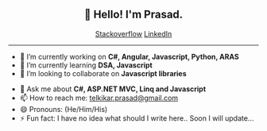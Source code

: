 <!-- ### Hi there 👋 -->

<!--
**prasadtelkikar/prasadtelkikar** is a ✨ _special_ ✨ repository because its `README.md` (this file) appears on your GitHub profile.
Here are some ideas to get you started:
-->
<h2 align="center">👋 Hello! I'm Prasad.</h2>
<p align="center">
  <a href="https://stackoverflow.com/users/6299857/prasad-telkikar?tab=profile">Stackoverflow</a>
  <a href="https://www.linkedin.com/in/prasad-telkikar/">LinkedIn</a>
</p>

-------

- 🔭 I’m currently working on **C#, Angular, Javascript, Python, ARAS**
- 🌱 I’m currently learning **DSA, Javascript**
- 👯 I’m looking to collaborate on **Javascript libraries**
<!--- 🤔 I’m looking for help with ...-->
- 💬 Ask me about **C#, ASP.NET MVC, Linq and Javascript**
- 📫 How to reach me: telkikar.prasad@gmail.com
- 😄 Pronouns: (He/Him/His)
- ⚡ Fun fact:  I have no idea what should I write here.. Soon I will update...


